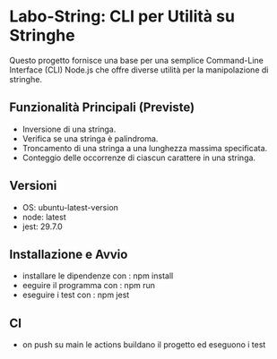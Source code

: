 # Labo-String: CLI per Utilità su Stringhe

Questo progetto fornisce una base per una semplice Command-Line Interface (CLI) Node.js che offre diverse utilità per la manipolazione di stringhe.

## Funzionalità Principali (Previste)

* Inversione di una stringa.
* Verifica se una stringa è palindroma.
* Troncamento di una stringa a una lunghezza massima specificata.
* Conteggio delle occorrenze di ciascun carattere in una stringa.

## Versioni

* OS: ubuntu-latest-version
* node: latest
* jest: 29.7.0

## Installazione e Avvio
 * installare le dipendenze con : npm install
 * eeguire il programma con : npm run
 * eseguire i test con : npm jest

 ## CI
 * on push su main le actions buildano il progetto ed eseguono i test

